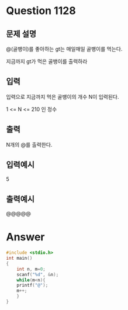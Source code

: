 Question 1128
=============
문제 설명
-----------------------------
@(골뱅이)를 좋아하는 gt는 매일매일 골뱅이를 먹는다.

지금까지 gt가 먹은 골뱅이를 출력하라

입력
-----------------------------
입력으로 지금까지 먹은 골뱅이의 개수 N이 입력된다.

1 <= N <= 210 인 정수

출력
-----------------------------
N개의 @를 출력한다.

입력예시
-----------------------------
5

출력예시
-----------------------------
@@@@@


Answer
=============
```cpp
#include <stdio.h>
int main()
{
    int n, m=0;
    scanf("%d", &n);
    while(m<n){
    printf("@");
    m++;
    }
}
```
